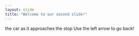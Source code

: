 ```yaml
---
layout: slide
title: "Welcome to our second slide!"
---
```

the car as it approaches the stop
Use the left arrow to go back!

